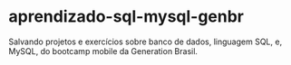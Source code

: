 # aprendizado-sql-mysql-genbr
Salvando projetos e exercícios sobre banco de dados, linguagem SQL, e, MySQL, do bootcamp mobile da Generation Brasil.
